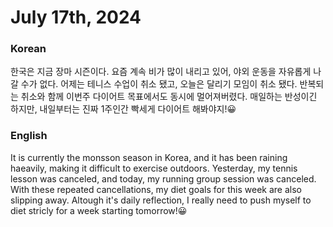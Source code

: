 # July 17th, 2024

### Korean
한국은 지금 장마 시즌이다. 요즘 계속 비가 많이 내리고 있어, 야외 운동을 자유롭게 나갈 수가 없다. 어제는 테니스 수업이 취소 됐고, 오늘은 달리기 모임이 취소 됐다. 반복되는 취소와 함께 이번주 다이어트 목표에서도 동시에 멀어져버렸다. 매일하는 반성이긴 하지만, 내일부터는 진짜 1주인간 빡세게 다이어트 해봐야지!😀

### English
It is currently the monsson season in Korea, and it has been raining haeavily, making it difficult to exercise outdoors. Yesterday, my tennis lesson was canceled, and today, my running group session was canceled. With these repeated cancellations, my diet goals for this week are also slipping away. Altough it's daily reflection, I really need to push myself to diet stricly for a week starting tomorrow!😀


